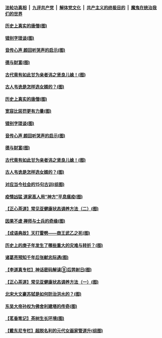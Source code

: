 

####  [法轮功真相](../../../../basic/blob/master/README.md?t=07021132) &nbsp;|&nbsp; [九评共产党](../../../../9ping.md/blob/master/README.md?t=07021132) &nbsp;|&nbsp; [解体党文化](../../../../jtdwh.md/blob/master/README.md?t=07021132)  &nbsp;|&nbsp; [共产主义的终极目的](../../../../gczydzjmd.md/blob/master/README.md?t=07021132) &nbsp;|&nbsp; [魔鬼在统治我们的世界](../../../../mgztzwmdsj.md/blob/master/README.md?t=07021132) 

#### [历史上真实的唐僧(图)](../pages/p7/938101.md?t=07021132) 

#### [错别字琐谈(图)](../pages/p7/938316.md?t=07021132) 

#### [音传心声 颜回听哭声的启示(图)](../pages/p7/938099.md?t=07021132) 

#### [德与财富(图)](../pages/p7/938218.md?t=07021132) 

#### [古代竟有如此甘为亲者讳之贤良儿媳！(图)](../pages/p7/938117.md?t=07021132) 

#### [古人韦诜是怎样选女婿的？(图)](../pages/p7/938100.md?t=07021132) 

#### [历史上真实的唐僧(图)](../pages/p7/938101.md?t=07021132) 

#### [宽容比惩罚更有力量(图)](../pages/p7/938280.md?t=07021132) 

#### [错别字琐谈(图)](../pages/p7/938316.md?t=07021132) 

#### [音传心声 颜回听哭声的启示(图)](../pages/p7/938099.md?t=07021132) 

#### [德与财富(图)](../pages/p7/938218.md?t=07021132) 

#### [古代竟有如此甘为亲者讳之贤良儿媳！(图)](../pages/p7/938117.md?t=07021132) 

#### [古人韦诜是怎样选女婿的？(图)](../pages/p7/938100.md?t=07021132) 

#### [对应当今社会的15句古训(组图)](../pages/p7/938097.md?t=07021132) 

#### [疫情凶猛 道家高人用“神方”平息瘟疫(图)](../pages/p7/938004.md?t=07021132) 

#### [【正心茶道】常见亚健康状态调养方法（二）(图)](../pages/p7/937559.md?t=07021132) 

#### [因果不虚 禅师与士兵的奇缘(图)](../pages/p7/938092.md?t=07021132) 

#### [【成语典故】天打雷劈——商王武乙之死(图)](../pages/p7/937782.md?t=07021132) 

#### [历史上的庚子年发生了哪些重大的灾难与转折？(图)](../pages/p7/937991.md?t=07021132) 

#### [诸葛亮预知千年后张献忠际遇(图)](../pages/p7/937564.md?t=07021132) 

#### [【李道真专栏】神话密码解读⑨后羿射日(图)](../pages/p7/937560.md?t=07021132) 

#### [【正心茶道】常见亚健康状态调养方法（一）(图)](../pages/p7/937556.md?t=07021132) 

#### [北宋大文豪苏轼是如何防治洪水的？(图)](../pages/p7/937874.md?t=07021132) 

#### [东吴大帝孙权为佛舍利建塔的传奇(图)](../pages/p7/937764.md?t=07021132) 

#### [【茗香笔记】茶树生长环境(图)](../pages/p7/937562.md?t=07021132) 

#### [【戴东尼专栏】超脱名利的元代女画家管道升(组图)](../pages/p7/935043.md?t=07021132) 


